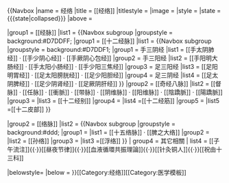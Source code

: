 {{Navbox
|name = 经络
|title = [[经络]]
|titlestyle =
|image =
|style = 
|state = {{{state<includeonly>|collapsed</includeonly>}}}
|above =

|group1 = [[经脉]]
|list1 = 
{{Navbox subgroup
 |groupstyle = background:#D7DDFF;
 |group1 = [[十二经脉]]
 |list1 = {{Navbox subgroup
           |groupstyle = background:#D7DDF1;
           |group1 = 手三阴经
           |list1 = [[手太阴肺经]] · [[手少阴心经]] · [[手厥阴心包经]]
           |group2 = 手三阳经
           |list2 = [[手阳明大肠经]] · [[手太阳小肠经]] · [[手少阳三焦经]]
           |group3 = 足三阳经
           |list3 = [[足阳明胃经]] · [[足太阳膀胱经]] · [[足少阳胆经]]
           |group4 = 足三阴经
           |list4 = [[足太阴脾经]] · [[足少阴肾经]] · [[足厥阴肝经]]
            }}
 |group2 = [[奇经八脉]]
 |list2 = [[督脉]] · [[任脉]] · [[衝脈]] · [[带脉]] · [[阴维脉]] · [[阳维脉]] · [[陰蹻脈]] · [[陽蹻脈]]
 |group3 = 
 |list3 = [[十二经别]]
 |group4 = 
 |list4 =[[十二经筋]]
 |group5 = 
 |list5 =[[十二皮部]]
}}

|group2 = [[络脉]] 
|list2 = 
{{Navbox subgroup
 |groupstyle = background:#ddd;
 |group1 = 
 |list1 = [[十五络脉]] · [[脾之大络]]
 |group2 = 
 |list2 = [[孙络]]
 |group3 = 
 |list3 =[[浮络]]
   }}
| group4 = 其它相關
| list4 =  [[子午流注]]{{·}}[[昼夜节律]]{{·}}[[血液循環共振理論]]{{·}}[[针灸铜人]]{{·}}[[祝由十三科]]

|belowstyle= 
|below = 
}}<noinclude>[[Category:经络]][[Category:医学模板]]</noinclude>